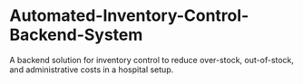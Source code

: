 # Automated-Inventory-Control-Backend-System
A backend solution for inventory control to reduce over-stock, out-of-stock, and administrative costs in a hospital setup.
